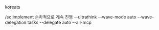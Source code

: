 koreats

/sc:implement 순차적으로 계속 진행 --ultrathink --wave-mode auto --wave-delegation tasks --delegate auto  --all-mcp
